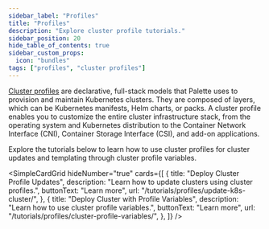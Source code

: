 ```yaml
---
sidebar_label: "Profiles"
title: "Profiles"
description: "Explore cluster profile tutorials."
sidebar_position: 20
hide_table_of_contents: true
sidebar_custom_props:
  icon: "bundles"
tags: ["profiles", "cluster profiles"]
---
```


[Cluster profiles](../../profiles/profiles.md) are declarative, full-stack models that Palette uses to provision and
maintain Kubernetes clusters. They are composed of layers, which can be Kubernetes manifests, Helm charts, or packs. A
cluster profile enables you to customize the entire cluster infrastructure stack, from the operating system and
Kubernetes distribution to the Container Network Interface (CNI), Container Storage Interface (CSI), and add-on
applications.

Explore the tutorials below to learn how to use cluster profiles for cluster updates and templating through cluster
profile variables.

<!-- vale off -->

<SimpleCardGrid
  hideNumber="true"
  cards={[
    {
      title: "Deploy Cluster Profile Updates",
      description: "Learn how to update clusters using cluster profiles.",
      buttonText: "Learn more",
      url: "/tutorials/profiles/update-k8s-cluster/",
    },
    {
      title: "Deploy Cluster with Profile Variables",
      description: "Learn how to use cluster profile variables.",
      buttonText: "Learn more",
      url: "/tutorials/profiles/cluster-profile-variables/",
    },
  ]}
/>
